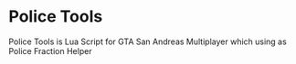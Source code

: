 # Police Tools
Police Tools is Lua Script for GTA San Andreas Multiplayer which using as Police Fraction Helper

